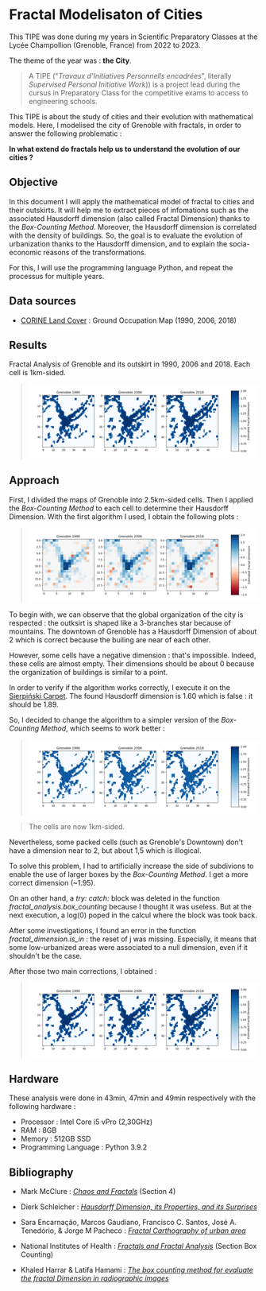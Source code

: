 # Fractal Modelisaton of Cities

This TIPE was done during my years in Scientific Preparatory Classes at the Lycée Champollion (Grenoble, France) from 2022 to 2023.

The theme of the year was : **the City**.

>A TIPE ("*Travaux d'Initiatives Personnells encadrées*", literally *Supervised Personal Initiative Work*)) is a project lead during the cursus in Preparatory Class for the competitive exams to access to engineering schools.

This TIPE is about the study of cities and their evolution with mathematical models. Here, I modelised the city of Grenoble with fractals, in order to answer the following problematic :

**In what extend do fractals help us to understand the evolution of our cities ?**

## Objective

In this document I will apply the mathematical model of fractal to cities and their outskirts. It will help me to extract pieces of infomations such as the associated Hausdorff dimension (also called Fractal Dimension) thanks to the *Box-Counting Method*. Moreover, the Hausdorff dimension is correlated with the density of buildings. So, the goal is to evaluate the evolution of urbanization thanks to the Hausdorff dimension, and to explain the socia-economic reasons of the transformations.

 For this, I will use the programming language Python, and repeat the processus for multiple years.

## Data sources

* [CORINE Land Cover](https://land.copernicus.eu/pan-european/corine-land-cover) : Ground Occupation Map (1990, 2006, 2018)

## Results

Fractal Analysis of Grenoble and its outskirt in 1990, 2006 and 2018. Each cell is 1km-sided.

>![Fractal Analysis of Grenoble (1990, 2006, 2018)](results/timelapse_v3.png)

## Approach

First, I divided the maps of Grenoble into 2.5km-sided cells. Then I applied the *Box-Counting Method* to each cell to determine their Hausdorff Dimension. With the first algorithm I used, I obtain the following plots :

>![First Fractal Analysis of Grenoble](results/timelapse_v1.png)

To begin with, we can observe that the global organization of the city is respected : the outksirt is shaped like a 3-branches star because of mountains. The downtown of Grenoble has a Hausdorff Dimension of about 2 which is correct because the builing are near of each other. 

However, some cells have a negative dimension : that's impossible. Indeed, these cells are almost empty. Their dimensions should be about 0 because the organization of buildings is similar to a point.

In order to verify if the algorithm works correctly, I execute it on the [Sierpiński Carpet](https://en.wikipedia.org/wiki/Sierpi%C5%84ski_carpet). The found Hausdorff dimension is 1.60 which is false : it should be 1.89.

So, I decided to change the algorithm to a simpler version of the *Box-Counting Method*, which seems to work better :

>![Second Fractal Analysis of Grenoble](results/timelapse_v2.png)

> The cells are now 1km-sided.

Nevertheless, some packed cells (such as Grenoble's Downtown) don't have a dimension near to 2, but about 1,5 which is illogical.

To solve this problem, I had to artificially increase the side of subdivions to enable the use of larger boxes by the *Box-Counting Method*. I get a more correct dimension (~1.95).

On an other hand, a *try: catch:* block was deleted in the function *fractal_analysis.box_counting* because I thought it was useless. But at the next execution, a log(0) poped in the calcul where the block was took back.

After some investigations, I found an error in the function *fractal_dimension.is_in* : the reset of j was missing. Especially, it means that some low-urbanized areas were associated to a null dimension, even if it shouldn't be the case.

After those two main corrections, I obtained :

>![Third Fractal Analysis of Grenoble](results/timelapse_v3.png)

## Hardware

These analysis were done in 43min, 47min and 49min respectively with the following hardware :

* Processor : Intel Core i5 vPro (2,30GHz)
* RAM : 8GB
* Memory : 512GB SSD
* Programming Language : Python 3.9.2

## Bibliography

* Mark McClure : [*Chaos and Fractals*](https://www.marksmath.org/classes/Fall2021ChaosAndFractals/chaos_and_fractals_2021/contents.html) (Section 4) 

* Dierk Schleicher : [*Hausdorff Dimension, its Properties, and its Surprises*](https://arxiv.org/abs/math/0505099)

* Sara Encarnação, Marcos Gaudiano, Francisco C. Santos, José A. Tenedório, & Jorge M Pacheco : [*Fractal Carthography of urban area*](https://www.nature.com/articles/srep00527)

* National Institutes of Health : [*Fractals and Fractal Analysis*](https://imagej.nih.gov/ij/plugins/fraclac/FLHelp/TheoryStartUpScreen.htm) (Section Box Counting)

* Khaled Harrar & Latifa Hamami : [*The box counting method for evaluate the fractal Dimension in radiographic images*](https://www.researchgate.net/publication/254455405_The_Box_Counting_Method_for_Evaluate_the_Fractal_Dimension_in_Radiographic_Images)
